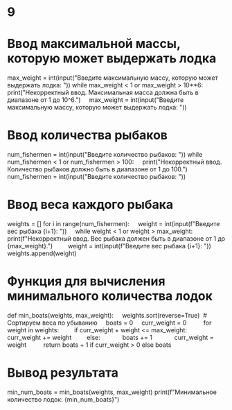 # 9

# Ввод максимальной массы, которую может выдержать лодка
max_weight = int(input("Введите максимальную массу, которую может выдержать лодка: "))
while max_weight < 1 or max_weight > 10**6:
    print("Некорректный ввод. Максимальная масса должна быть в диапазоне от 1 до 10^6.")
    max_weight = int(input("Введите максимальную массу, которую может выдержать лодка: "))

# Ввод количества рыбаков
num_fishermen = int(input("Введите количество рыбаков: "))
while num_fishermen < 1 or num_fishermen > 100:
    print("Некорректный ввод. Количество рыбаков должно быть в диапазоне от 1 до 100.")
    num_fishermen = int(input("Введите количество рыбаков: "))

# Ввод веса каждого рыбака
weights = []
for i in range(num_fishermen):
    weight = int(input(f"Введите вес рыбака {i+1}: "))
    while weight < 1 or weight > max_weight:
        print(f"Некорректный ввод. Вес рыбака должен быть в диапазоне от 1 до {max_weight}.")
        weight = int(input(f"Введите вес рыбака {i+1}: "))
    weights.append(weight)

# Функция для вычисления минимального количества лодок
def min_boats(weights, max_weight):
    weights.sort(reverse=True)  # Сортируем веса по убыванию
    boats = 0
    curr_weight = 0
    
    for weight in weights:
        if curr_weight + weight <= max_weight:
            curr_weight += weight
        else:
            boats += 1
            curr_weight = weight
    
    return boats + 1 if curr_weight > 0 else boats

# Вывод результата
min_num_boats = min_boats(weights, max_weight)
print(f"Минимальное количество лодок: {min_num_boats}")
